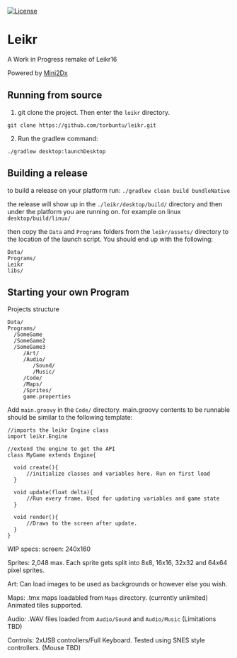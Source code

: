[![License](https://img.shields.io/badge/License-Apache%202.0-blue.svg)](https://opensource.org/licenses/Apache-2.0)
# Leikr
A Work in Progress remake of Leikr16 

Powered by [Mini2Dx](https://mini2dx.org/)


## Running from source 

1. git clone the project. Then enter the `leikr` directory.

`git clone https://github.com/torbuntu/leikr.git`

2. Run the gradlew command: 

`./gradlew desktop:launchDesktop`

## Building a release 

to build a release on your platform run: `./gradlew clean build bundleNative`

the release will show up in the `./leikr/desktop/build/` directory and then under the platform you are running on.
for example on linux `desktop/build/linux/`

then copy the `Data` and `Programs` folders from the `leikr/assets/` directory to the location of the launch script. You should end up with the following:

```
Data/
Programs/
Leikr
libs/
```



## Starting your own Program

Projects structure
```
Data/
Programs/
  /SomeGame
  /SomeGame2
  /SomeGame3
     /Art/
     /Audio/
        /Sound/
        /Music/
     /Code/     
     /Maps/
     /Sprites/
     game.properties
```

Add `main.groovy` in the `Code/` directory. 
main.groovy contents to be runnable should be similar to the following template:

```
//imports the leikr Engine class
import leikr.Engine

//extend the engine to get the API 
class MyGame extends Engine{

  void create(){
      //initialize classes and variables here. Run on first load
  }
  
  void update(float delta){
      //Run every frame. Used for updating variables and game state
  }
  
  void render(){
      //Draws to the screen after update.
  }
}

```


WIP specs:
screen: 240x160

Sprites: 2,048 max. Each sprite gets split into 8x8, 16x16, 32x32 and 64x64 pixel sprites.

Art: Can load images to be used as backgrounds or however else you wish.

Maps: .tmx maps loadabled from `Maps` directory. (currently unlimited) Animated tiles supported.

Audio: .WAV files loaded from `Audio/Sound` and `Audio/Music`  (Limitations TBD)

Controls: 2xUSB controllers/Full Keyboard. Tested using SNES style controllers. (Mouse TBD)
